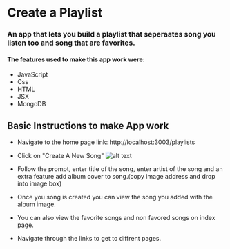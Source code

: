 # Create a Playlist

### An app that lets you build a playlist that seperaates song you listen too and song that are favorites.

#### The features used to make this app work were:
- JavaScript
- Css
- HTML
- JSX
- MongoDB



## Basic Instructions to make App work

* Navigate to the home page link: http://localhost:3003/playlists

* Click on "Create A New Song"
![alt text]()

* Follow the prompt, enter title of the song, enter artist of the song and an extra feature add album cover to song.(copy image address and drop into image box)

* Once you song is created you can view the song you added with the album image.

* You can also view the favorite songs and non favored songs on index page.

* Navigate through the links to get to diffrent pages.
